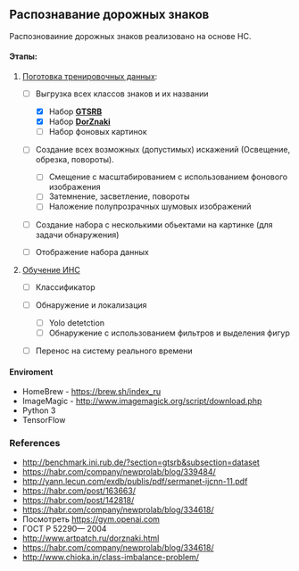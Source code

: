 ## Распознавание дорожных знаков 

Распозноваиние дорожных знаков реализовано на основе НС. 

#### Этапы:
1) [Поготовка тренировочных данных](createDataSetOnPatters.py): 
  
    * [ ] Выгрузка всех классов знаков и их названии
     
        * [x] Набор [<b>GTSRB</b>](http://benchmark.ini.rub.de/?section=gtsrb&subsection=dataset)
        * [x] Набор [<b>DorZnaki</b>](http://www.artpatch.ru/dorznaki.html) 
        * [ ] Набор фоновых картинок
         
    * [ ] Создание всех возможных (допустимых) искажений (Освещение, обрезка, повороты).
        
        * [ ] Смещение с масштабированием с использованием фонового изображения
        * [ ] Затемнение, засветление, повороты
        * [ ] Наложение полупрозрачных шумовых изображений
        
    * [ ] Создание набора с несколькими обьектами на картинке (для задачи обнаружения)
    * [ ] Отображение набора данных

2) [Обучение ИНС](trainigCNN.py)

    * [ ] Классификатор
    * [ ] Обнаружение и локализация
        * [ ] Yolo detetction
        * [ ] Обнаружение с использованием фильтров и выделения фигур
    * [ ] Перенос на систему реального времени
    
    
#### Enviroment
   
   * HomeBrew - https://brew.sh/index_ru
   * ImageMagic - http://www.imagemagick.org/script/download.php
   * Python 3 
   * TensorFlow



### References
* http://benchmark.ini.rub.de/?section=gtsrb&subsection=dataset
* https://habr.com/company/newprolab/blog/339484/
* http://yann.lecun.com/exdb/publis/pdf/sermanet-ijcnn-11.pdf
* https://habr.com/post/163663/
* https://habr.com/post/142818/
* https://habr.com/company/newprolab/blog/334618/
* Посмотреть https://gym.openai.com
* ГОСТ Р 52290— 2004
* http://www.artpatch.ru/dorznaki.html
* https://habr.com/company/newprolab/blog/334618/
* http://www.chioka.in/class-imbalance-problem/
